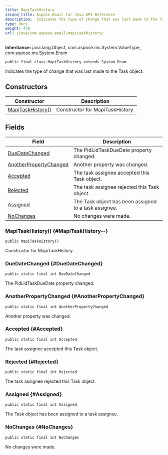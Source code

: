 ```yaml
---
title: MapiTaskHistory
second_title: Aspose.Email for Java API Reference
description:  Indicates the type of change that was last made to the Task object.
type: docs
weight: 470
url: /java/com.aspose.email/mapitaskhistory/
---
```

**Inheritance:**
java.lang.Object, com.aspose.ms.System.ValueType, com.aspose.ms.System.Enum
```
public final class MapiTaskHistory extends System.Enum
```

Indicates the type of change that was last made to the Task object.
## Constructors

| Constructor | Description |
| --- | --- |
| [MapiTaskHistory()](#MapiTaskHistory--) | Constructor for MapiTaskHistory. |
## Fields

| Field | Description |
| --- | --- |
| [DueDateChanged](#DueDateChanged) | The PidLidTaskDueDate property changed. |
| [AnotherPropertyChanged](#AnotherPropertyChanged) | Another property was changed. |
| [Accepted](#Accepted) | The task assignee accepted this Task object. |
| [Rejected](#Rejected) | The task assignee rejected this Task object. |
| [Assigned](#Assigned) | The Task object has been assigned to a task assignee. |
| [NoChanges](#NoChanges) | No changes were made. |
### MapiTaskHistory() {#MapiTaskHistory--}
```
public MapiTaskHistory()
```


Constructor for MapiTaskHistory.

### DueDateChanged {#DueDateChanged}
```
public static final int DueDateChanged
```


The PidLidTaskDueDate property changed.

### AnotherPropertyChanged {#AnotherPropertyChanged}
```
public static final int AnotherPropertyChanged
```


Another property was changed.

### Accepted {#Accepted}
```
public static final int Accepted
```


The task assignee accepted this Task object.

### Rejected {#Rejected}
```
public static final int Rejected
```


The task assignee rejected this Task object.

### Assigned {#Assigned}
```
public static final int Assigned
```


The Task object has been assigned to a task assignee.

### NoChanges {#NoChanges}
```
public static final int NoChanges
```


No changes were made.

